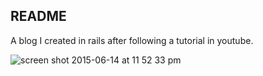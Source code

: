 ## README
A blog I created in rails after following a tutorial in youtube.

![screen shot 2015-06-14 at 11 52 33 pm](https://cloud.githubusercontent.com/assets/3928442/8154614/c1b144a4-12f0-11e5-86d5-1953da812751.png)
